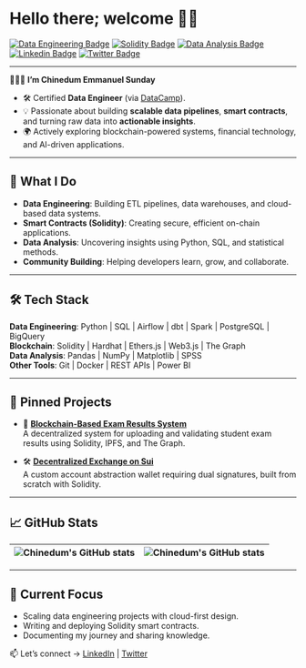 # Hello there; welcome 👋🏾  

[![Data Engineering Badge](https://img.shields.io/badge/-Data%20Engineer-6773E5?style=for-the-badge&logo=databricks&logoColor=white)](#)  [![Solidity Badge](https://img.shields.io/badge/-Solidity-363636?style=for-the-badge&logo=solidity&logoColor=white)](#)  [![Data Analysis Badge](https://img.shields.io/badge/-Data%20Analysis-4CAF50?style=for-the-badge&logo=python&logoColor=white)](#) [![Linkedin Badge](https://img.shields.io/badge/-Chinedum%20Sunday-blue?style=for-the-badge&logo=Linkedin&logoColor=white&link=https://www.linkedin.com/in/chinedumsunday)](https://www.linkedin.com/in/chinedumsunday)  [![Twitter Badge](https://img.shields.io/badge/-@chinedum_e_s-1ca0f1?style=for-the-badge&logo=twitter&logoColor=white&link=https://twitter.com/chinedum_e_s)](https://twitter.com/chinedum_e_s) 

---

👨🏾‍💻 **I’m Chinedum Emmanuel Sunday**  
- 🛠️ Certified **Data Engineer** (via [DataCamp](https://www.datacamp.com)).  
- 💡 Passionate about building **scalable data pipelines**, **smart contracts**, and turning raw data into **actionable insights**.  
- 🌍 Actively exploring blockchain-powered systems, financial technology, and AI-driven applications.  

---

## 🚀 What I Do  
- **Data Engineering**: Building ETL pipelines, data warehouses, and cloud-based data systems.  
- **Smart Contracts (Solidity)**: Creating secure, efficient on-chain applications.  
- **Data Analysis**: Uncovering insights using Python, SQL, and statistical methods.  
- **Community Building**: Helping developers learn, grow, and collaborate.  

---

## 🛠️ Tech Stack  
**Data Engineering**: Python | SQL | Airflow | dbt | Spark | PostgreSQL | BigQuery  
**Blockchain**: Solidity | Hardhat | Ethers.js | Web3.js | The Graph  
**Data Analysis**: Pandas | NumPy | Matplotlib | SPSS  
**Other Tools**: Git | Docker | REST APIs | Power BI  

---

## 📌 Pinned Projects  

- 🔗 [**Blockchain-Based Exam Results System**](https://github.com/chinedumsunday/blockchain-exam-results)  
  A decentralized system for uploading and validating student exam results using Solidity, IPFS, and The Graph.  

- 🛠️ [**Decentralized Exchange on Sui**](https://github.com/chinedumsunday/Sui-DEX)  
  A custom account abstraction wallet requiring dual signatures, built from scratch with Solidity.  

---

## 📈 GitHub Stats  

| <img align="center" src="github-readme-stats-beta-ochre-23.vercel.app/api?username=chinedumsunday&show_icons=true&include_all_commits=true&hide_border=true" alt="Chinedum's GitHub stats" /> | <img align="center" src="https://github-readme-stats.vercel.app/api/top-langs/?username=chinedumsunday&langs_count=8&layout=compact&hide_border=true" alt="Chinedum's GitHub stats" /> |  
| ------------- | ------------- |  

---

## 🌱 Current Focus  
- Scaling data engineering projects with cloud-first design.  
- Writing and deploying Solidity smart contracts.  
- Documenting my journey and sharing knowledge.  

📫 Let’s connect → [LinkedIn](https://www.linkedin.com/in/chinedumsunday) | [Twitter](https://twitter.com/chinedum_e_s)  

